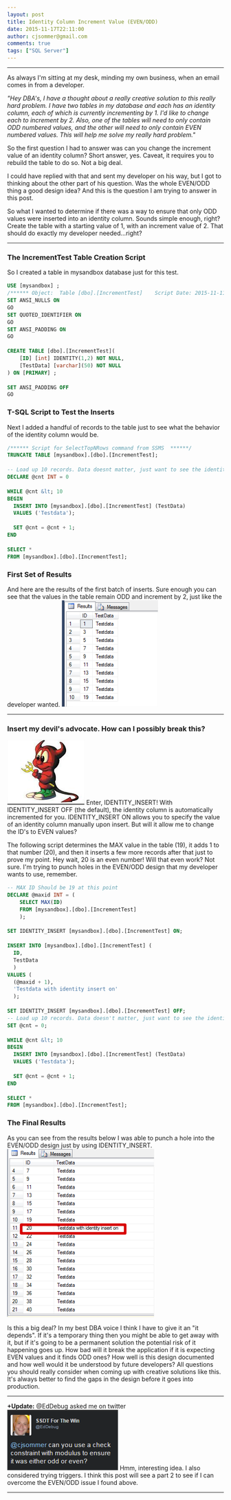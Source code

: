 ```yaml
---
layout: post
title: Identity Column Increment Value (EVEN/ODD)
date: 2015-11-17T22:11:00
author: cjsommer@gmail.com
comments: true
tags: ["SQL Server"]
---
```

<hr>
As always I'm sitting at my desk, minding my own business, when an email comes in from a developer.

<em>"Hey DBA's, I have a thought about a really creative solution to this really hard problem. I have two tables in my database and each has an identity column, each of which is currently incrementing by 1. I'd like to change each to increment by 2. Also, one of the tables will need to only contain ODD numbered values, and the other will need to only contain EVEN numbered values. This will help me solve my really hard problem."</em>

So the first question I had to answer was can you change the increment value of an identity column? Short answer, yes. Caveat, it requires you to rebuild the table to do so. Not a big deal.

I could have replied with that and sent my developer on his way, but I got to thinking about the other part of his question. Was the whole EVEN/ODD thing a good design idea? And this is the question I am trying to answer in this post.

So what I wanted to determine if there was a way to ensure that only ODD values were inserted into an identity column. Sounds simple enough, right? Create the table with a starting value of 1, with an increment value of 2. That should do exactly my developer needed...right?
<hr>
<h3>The IncrementTest Table Creation Script</h3>
So I created a table in mysandbox database just for this test.

```sql
USE [mysandbox] ;
/****** Object:  Table [dbo].[IncrementTest]    Script Date: 2015-11-11 19:12:29 ******/
SET ANSI_NULLS ON
GO
SET QUOTED_IDENTIFIER ON
GO
SET ANSI_PADDING ON
GO

CREATE TABLE [dbo].[IncrementTest](
	[ID] [int] IDENTITY(1,2) NOT NULL,
	[TestData] [varchar](50) NOT NULL
) ON [PRIMARY] ;

SET ANSI_PADDING OFF
GO
```

<h3>T-SQL Script to Test the Inserts</h3>
Next I added a handful of records to the table just to see what the behavior of the identity column would be.

```sql
/****** Script for SelectTopNRows command from SSMS  ******/
TRUNCATE TABLE [mysandbox].[dbo].[IncrementTest];

-- Load up 10 records. Data doesnt matter, just want to see the identity column.
DECLARE @cnt INT = 0

WHILE @cnt &lt; 10
BEGIN
  INSERT INTO [mysandbox].[dbo].[IncrementTest] (TestData)
  VALUES ('Testdata');

  SET @cnt = @cnt + 1;
END

SELECT *
FROM [mysandbox].[dbo].[IncrementTest];
```

<h3>First Set of Results</h3>
And here are the results of the first batch of inserts. Sure enough you can see that the values in the table remain ODD and increment by 2, just like the developer wanted.

<img alt='' class='alignnone size-full wp-image-1129 ' src='/img/2015/11/img_564bd33e97c7e.png' />

<hr>
<h3>Insert my devil's advocate. How can I possibly break this?</h3>
<img alt='' class='alignright size-full wp-image-1138 ' src='/img/2015/11/img_564bd9d6a69ab.png' />
Enter, IDENTITY_INSERT! With IDENTITY_INSERT OFF (the default), the identity column is automatically incremented for you. IDENTITY_INSERT ON allows you to specify the value of an identity column manually upon insert. But will it allow me to change the ID's to EVEN values?

The following script determines the MAX value in the table (19), it adds 1 to that number (20), and then it inserts a few more records after that just to prove my point. Hey wait, 20 is an even number! Will that even work? Not sure. I'm trying to punch holes in the EVEN/ODD design that my developer wants to use, remember.

```sql
-- MAX ID Should be 19 at this point
DECLARE @maxid INT = (
    SELECT MAX(ID)
    FROM [mysandbox].[dbo].[IncrementTest]
    );

SET IDENTITY_INSERT [mysandbox].[dbo].[IncrementTest] ON;

INSERT INTO [mysandbox].[dbo].[IncrementTest] (
  ID,
  TestData
  )
VALUES (
  (@maxid + 1),
  'Testdata with identity insert on'
  );

SET IDENTITY_INSERT [mysandbox].[dbo].[IncrementTest] OFF;
-- Load up 10 records. Data doesn't matter, just want to see the identity column.
SET @cnt = 0;

WHILE @cnt &lt; 10
BEGIN
  INSERT INTO [mysandbox].[dbo].[IncrementTest] (TestData)
  VALUES ('Testdata');

  SET @cnt = @cnt + 1;
END

SELECT *
FROM [mysandbox].[dbo].[IncrementTest];
```

<h3>The Final Results</h3>
As you can see from the results below I was able to punch a hole into the EVEN/ODD design just by using IDENTITY_INSERT.
<img class="alignnone size-full wp-image-1118 " src="/img/2015/11/img_5643da58bf447.png" alt="" />

Is this a big deal? In my best DBA voice I think I have to give it an "it depends". If it's a temporary thing then you might be able to get away with it, but if it's going to be a permanent solution the potential risk of it happening goes up. How bad will it break the application if it is expecting EVEN values and it finds ODD ones? How well is this design documented and how well would it be understood by future developers? All questions you should really consider when coming up with creative solutions like this. It's always better to find the gaps in the design before it goes into production.

<hr>
<strong>+Update:</strong> @EdDebug asked me on twitter
<a href="https://twitter.com/EdDebug/status/666867897839562752" target="_blank"><img alt='' class='alignnone size-full wp-image-1147 ' src='/img/2015/11/img_564c78e3d0748.png' /></a>
Hmm, interesting idea. I also considered trying triggers. I think this post will see a part 2 to see if I can overcome the EVEN/ODD issue I found above.
<hr>
